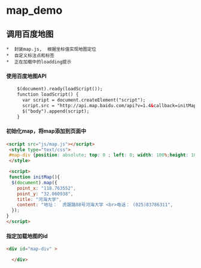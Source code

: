map_demo
============

调用百度地图
-----
  
    *  封装map.js,  根据坐标值实现地图定位
    *  自定义标注点和标签
    *  正在加载中的loadding提示

####  使用百度地图API
  
```html
    $(document).ready(loadScript());
    function loadScript() {
      var script = document.createElement("script");
      script.src = "http://api.map.baidu.com/api?v=1.4&callback=initMap";
      $("body").append(script);
    }

```
    
####  初始化map，将map添加到页面中
  
   ```html
   <script src="js/map.js"></script>
    <style type="text/css">
    #map-div {position: absolute; top: 0 ; left: 0; width: 100%;height: 100%;overflow: hidden}
    </style>

    <script>
    function initMap(){
     $(document).map({
       point_x: "118.763552",
       point_y: "32.060938",
       title: "河海大学",
       content: "地址：  虎踞路88号河海大学 <br>电话： (025)83786311",
     });
   }
   </script>
   ```
####  指定加载地图的id

 ```html
<div id="map-div" >

   </div>
```
    
